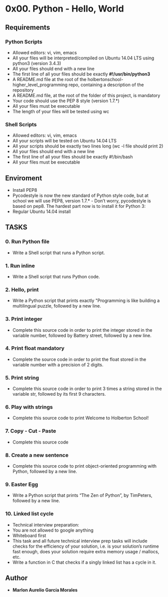 # 0x00. Python - Hello, World

## Requirements

### Python Scripts
-   Allowed editors: vi, vim, emacs
-   All your files will be interpreted/compiled on Ubuntu 14.04 LTS using python3 (version 3.4.3)
-   All your files should end with a new line
-   The first line of all your files should be exactly **#!/usr/bin/python3**
-   A 
README.md
 file at the root of the holbertonschool-higher_level_programming repo, containing a description of the repository
-   A 
README.md
 file, at the root of the folder of this project, is mandatory
-   Your code should use the PEP 8 style (version 1.7.*)
-   All your files must be executable
-   The length of your files will be tested using wc

### Shell Scripts
-   Allowed editors: vi, vim, emacs
-   All your scripts will be tested on Ubuntu 14.04 LTS
-   All your scripts should be exactly two lines long (wc -l file should print 2)
-   All your files should end with a new line
-   The first line of all your files should be exactly #!/bin/bash
-   All your files must be executable

## Enviroment
-   Install PEP8
-   Pycodestyle is now the new standard of Python style code, but at school we will use PEP8, version 1.7.* -   Don’t worry, pycodestyle is based on pep8. The hardest part now is to install it for Python 3:
-   Regular Ubuntu 14.04 install

## TASKS

### 0. Run Python file
-   Write a Shell script that runs a Python script.

### 1. Run inline
-   Write a Shell script that runs Python code.

### 2. Hello, print
-   Write a Python script that prints exactly "Programming is like building a multilingual puzzle, followed by a new line.

### 3. Print integer
-   Complete this source code in order to print the integer stored in the variable number, followed by Battery street, followed by a new line.

###  4. Print float mandatory
-   Complete the source code in order to print the float stored in the variable number with a precision of 2 digits.

### 5. Print string
-   Complete this source code in order to print 3 times a string stored in the variable str, followed by its first 9 characters.

### 6. Play with strings
-   Complete this source code to print Welcome to Holberton School!

### 7. Copy - Cut - Paste
-   Complete this source code

### 8. Create a new sentence
-   Complete this source code to print object-oriented programming with Python, followed by a new line.

### 9. Easter Egg
-   Write a Python script that prints “The Zen of Python”, by TimPeters, followed by a new line.

### 10. Linked list cycle
-   Technical interview preparation:
-   You are not allowed to google anything
-   Whiteboard first
-   This task and all future technical interview prep tasks will include checks for the efficiency of your solution, i.e. is your solution’s runtime fast enough, does your solution require extra memory usage / mallocs, etc.
-   Write a function in C that checks if a singly linked list has a cycle in it.

## Author
-   **Marlon Aurelio García Morales**